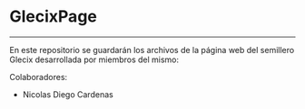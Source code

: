 # GlecixPage
___

En este repositorio se guardarán los archivos de la página web del semillero Glecix desarrollada por miembros del mismo:

Colaboradores:

- Nicolas Diego Cardenas
